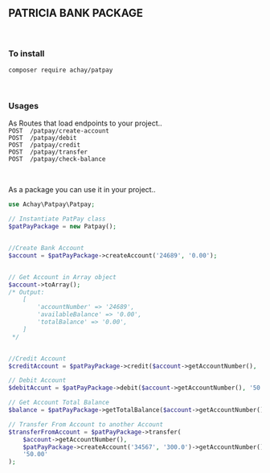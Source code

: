 ## PATRICIA BANK PACKAGE

<p>&nbsp;</p>

### To install
`composer require achay/patpay`

<p>&nbsp;</p>

### Usages
As Routes that load endpoints to your project..\
`POST  /patpay/create-account`\
`POST  /patpay/debit`\
`POST  /patpay/credit`\
`POST  /patpay/transfer`\
`POST  /patpay/check-balance`

<p>&nbsp;</p>

As a package you can use it in your project..
```php
use Achay\Patpay\Patpay;

// Instantiate PatPay class
$patPayPackage = new Patpay();


//Create Bank Account
$account = $patPayPackage->createAccount('24689', '0.00');


// Get Account in Array object
$account->toArray();
/* Output:
    [
        'accountNumber' => '24689',
        'availableBalance' => '0.00',
        'totalBalance' => '0.00',
    ]
 */


//Credit Account
$creditAccount = $patPayPackage->credit($account->getAccountNumber(), '100.00');

// Debit Account
$debitAccunt = $patPayPackage->debit($account->getAccountNumber(), '50.00');

// Get Account Total Balance
$balance = $patPayPackage->getTotalBalance($account->getAccountNumber());

// Transfer From Account to another Account
$transferFromAccount = $patPayPackage->transfer(
    $account->getAccountNumber(),
    $patPayPackage->createAccount('34567', '300.0')->getAccountNumber(),
    '50.00'
);
